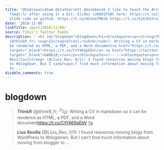 ```yaml
---
title: "@hadleywickham @StatGarrett @minebocek I like to teach the #rstats pipe operator
  (%&gt;%) after using it a bit. Slides \U0001F5BC here: https://t.co/XWlvGUJehI #xaringan
  slide code on github: https://t.co/mCene7MAzb https://t.co/Gj6J65tcu1"
date: '2018-11-08'
linkTitle: /post/2018/11/08/
source: Yihui's Twitter Feeds
description: ' <h1 id="blogdown">blogdown</h1><blockquote><p><strong>ThinkR</strong>
  (@thinkR_fr; <sup>21</sup>&frasl;<sub>6</sub>): Writing a CV in markdown so it can
  be rendered as HTML, a PDF, and a Word document<a href="https://t.co/CtY46SpEbV"
  target="_blank">https://t.co/CtY46SpEbV</a> <a href="https://twitter.com/xieyihui/status/1060124865557078016"
  target="_blank">&#8618;</a></p></blockquote><!-- --><blockquote><p><strong>Llus
  Revilla</strong> (@Lluis_Rev; 0/1): I found resources moving blogs from WordPress
  to #blogdown. But I can&rsquo;t find much information about moving from blogger
  to ...'
disable_comments: true
---
```

 <h1 id="blogdown">blogdown</h1><blockquote><p><strong>ThinkR</strong> (@thinkR_fr; <sup>21</sup>&frasl;<sub>6</sub>): Writing a CV in markdown so it can be rendered as HTML, a PDF, and a Word document<a href="https://t.co/CtY46SpEbV" target="_blank">https://t.co/CtY46SpEbV</a> <a href="https://twitter.com/xieyihui/status/1060124865557078016" target="_blank">&#8618;</a></p></blockquote><!-- --><blockquote><p><strong>Llus Revilla</strong> (@Lluis_Rev; 0/1): I found resources moving blogs from WordPress to #blogdown. But I can&rsquo;t find much information about moving from blogger to ...